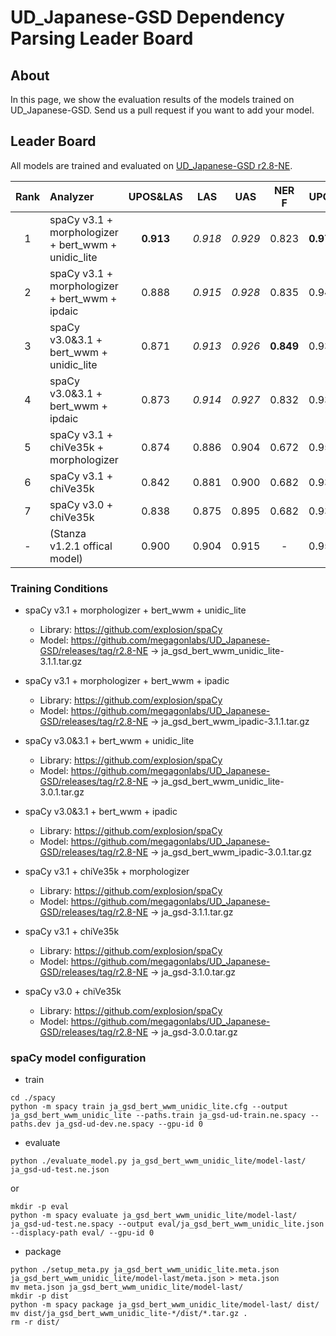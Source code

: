 # UD_Japanese-GSD Dependency Parsing Leader Board

## About
In this page, we show the evaluation results of the models trained on UD_Japanese-GSD.
Send us a pull request if you want to add your model.

## Leader Board

All models are trained and evaluated on [UD_Japanese-GSD r2.8-NE](https://github.com/megagonlabs/UD_Japanese-GSD/releases/tag/r2.8-NE).

|Rank| Analyzer                                            | UPOS&LAS|   LAS   |   UAS   |  NER F  |  UPOS   | TOKENIZE|
|:---:|:--- |:---:|:---:|:---:|:---:|:---:|:---:|
|  1 | spaCy v3.1 + morphologizer + bert_wwm + unidic_lite |**0.913**| *0.918* | *0.929* |  0.823  |**0.970**|**0.981**|
|  2 | spaCy v3.1 + morphologizer + bert_wwm + ipdaic      |  0.888  | *0.915* | *0.928* |  0.835  |  0.945  |**0.981**|
|  3 | spaCy v3.0&3.1 + bert_wwm + unidic_lite             |  0.871  | *0.913* | *0.926* |**0.849**|  0.934  |**0.981**|
|  4 | spaCy v3.0&3.1 + bert_wwm + ipdaic                  |  0.873  | *0.914* | *0.927* |  0.832  |  0.934  |**0.981**|
|  5 | spaCy v3.1 + chiVe35k + morphologizer               |  0.874  |  0.886  |  0.904  |  0.672  |  0.955  |**0.981**|
|  6 | spaCy v3.1 + chiVe35k                               |  0.842  |  0.881  |  0.900  |  0.682  |  0.934  |**0.981**|
|  7 | spaCy v3.0 + chiVe35k                               |  0.838  |  0.875  |  0.895  |  0.682  |  0.934  |**0.981**|
|  - | (Stanza v1.2.1 offical model)                       |  0.900  |  0.904  |  0.915  |    -    |  0.956  |  0.969  |

### Training Conditions

- spaCy v3.1 + morphologizer + bert_wwm + unidic_lite
  - Library: https://github.com/explosion/spaCy
  - Model: https://github.com/megagonlabs/UD_Japanese-GSD/releases/tag/r2.8-NE -> ja_gsd_bert_wwm_unidic_lite-3.1.1.tar.gz

- spaCy v3.1 + morphologizer + bert_wwm + ipadic
  - Library: https://github.com/explosion/spaCy
  - Model: https://github.com/megagonlabs/UD_Japanese-GSD/releases/tag/r2.8-NE -> ja_gsd_bert_wwm_ipadic-3.1.1.tar.gz

- spaCy v3.0&3.1 + bert_wwm + unidic_lite
  - Library: https://github.com/explosion/spaCy
  - Model: https://github.com/megagonlabs/UD_Japanese-GSD/releases/tag/r2.8-NE -> ja_gsd_bert_wwm_unidic_lite-3.0.1.tar.gz

- spaCy v3.0&3.1 + bert_wwm + ipadic
  - Library: https://github.com/explosion/spaCy
  - Model: https://github.com/megagonlabs/UD_Japanese-GSD/releases/tag/r2.8-NE -> ja_gsd_bert_wwm_ipadic-3.0.1.tar.gz

- spaCy v3.1 + chiVe35k + morphologizer
  - Library: https://github.com/explosion/spaCy
  - Model: https://github.com/megagonlabs/UD_Japanese-GSD/releases/tag/r2.8-NE -> ja_gsd-3.1.1.tar.gz

- spaCy v3.1 + chiVe35k
  - Library: https://github.com/explosion/spaCy
  - Model: https://github.com/megagonlabs/UD_Japanese-GSD/releases/tag/r2.8-NE -> ja_gsd-3.1.0.tar.gz

- spaCy v3.0 + chiVe35k
  - Library: https://github.com/explosion/spaCy
  - Model: https://github.com/megagonlabs/UD_Japanese-GSD/releases/tag/r2.8-NE -> ja_gsd-3.0.0.tar.gz

### spaCy model configuration

- train
```console
cd ./spacy
python -m spacy train ja_gsd_bert_wwm_unidic_lite.cfg --output ja_gsd_bert_wwm_unidic_lite --paths.train ja_gsd-ud-train.ne.spacy --paths.dev ja_gsd-ud-dev.ne.spacy --gpu-id 0
```
- evaluate
```console
python ./evaluate_model.py ja_gsd_bert_wwm_unidic_lite/model-last/ ja_gsd-ud-test.ne.json
```
or
```console
mkdir -p eval
python -m spacy evaluate ja_gsd_bert_wwm_unidic_lite/model-last/ ja_gsd-ud-test.ne.spacy --output eval/ja_gsd_bert_wwm_unidic_lite.json --displacy-path eval/ --gpu-id 0
```
- package
```console
python ./setup_meta.py ja_gsd_bert_wwm_unidic_lite.meta.json ja_gsd_bert_wwm_unidic_lite/model-last/meta.json > meta.json
mv meta.json ja_gsd_bert_wwm_unidic_lite/model-last/
mkdir -p dist
python -m spacy package ja_gsd_bert_wwm_unidic_lite/model-last/ dist/
mv dist/ja_gsd_bert_wwm_unidic_lite-*/dist/*.tar.gz .
rm -r dist/
```
